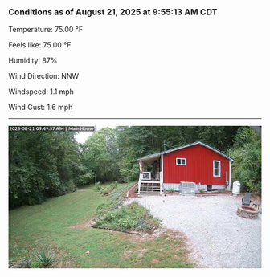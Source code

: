 ### Conditions as of August 21, 2025 at 9:55:13 AM CDT 

Temperature: 75.00 &deg;F

Feels like: 75.00 &deg;F

Humidity: 87%

Wind Direction: NNW

Windspeed: 1.1 mph

Wind Gust: 1.6 mph

---

<img src="./images/latest.jpeg"/>

